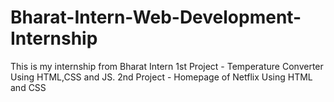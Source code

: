 # Bharat-Intern-Web-Development-Internship
This is my internship from Bharat Intern
1st Project - Temperature Converter Using HTML,CSS and JS.
2nd Project - Homepage of Netflix Using HTML and CSS
